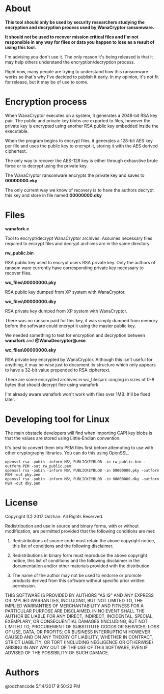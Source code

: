 # About

**This tool should only be used by security researchers studying the encryption and decryption process used by WanaCryptor ransomware.**

**It should not be used to recover mission critical files and I'm not responsible in any way for files or data you happen to lose as a result of using this tool.**

I'm advising you don't use it. The only reason it's being released is that it may help others understand the encryption/decryption process.

Right now, many people are trying to understand how this ransomware works so that's why I've decided to publish it early. In my opinion, it's not fit for release, but it may be of use to some.

# Encryption process

When WanaCryptor executes on a system, it generates a 2048-bit RSA key pair.
The public and private key blobs are exported to files, however the private key is encrypted using another RSA public key embedded inside the executable.

When the program begins to encrypt files, it generates a 128-bit AES key per file and uses the public key to encrypt it, storing it with the AES derived ciphertext.

The only way to recover the AES-128 key is either through exhaustive brute force or to decrypt using the private key. 
 
The WanaCryptor ransomware encrypts the private key and saves to **00000000.eky**

The only current way we know of recovery is to have the authors decrypt this key
and store in file named **00000000.dky**

# Files

**wanafork.c**

Tool to encrypt/decrypt WanaCryptor archives. Assumes necessary files required to encrypt files and decrypt archives are in the same directory. 
   
**rw_public.bin**

RSA public key used to encrypt users RSA private key. Only the authors of ransom ware currently have corresponding private key necessary to recover files. 

**wc_files\00000000.pky**

RSA public key dumped from XP system with WanaCryptor.

**wc_files\00000000.dky**   

RSA private key dumped from XP system with WanaCryptor. 

There was no ransom paid for this key, it was simply dumped from memory before the software could encrypt it using the master public key.

We needed something to test for encryption and decryption between **wanafork** and **@WanaDecryptor@.exe**.

**wc_files\00000000.eky** 

RSA private key encrypted by WanaCryptor. Although this isn't useful for anything, it may be wise just to document its structure which only appears to have a 32-bit value prepended to RSA ciphertext.
 
There are some encrypted archives in wc_files\arc ranging in sizes of 0-8 bytes that should decrypt fine using wanafork.

I'm already aware wanafork won't work with files over 1MB. It'll be fixed later.

# Developing tool for Linux

The main obstacle developers will find when importing CAPI key blobs is that the values are stored using Little-Endian convention.

It's best to convert them into PEM files first before attempting to use with other cryptography libraries. You can do this using OpenSSL.

  	openssl rsa -pubin -inform MS\ PUBLICKEYBLOB -in rw_public.bin -outform PEM -out rw_public.pem
  	openssl rsa -pubin -inform MS\ PUBLICKEYBLOB -in 00000000.pky -outform PEM -out pky.pem
  	openssl rsa -pubin -inform MS\ PUBLICKEYBLOB -in 00000000.dky -outform PEM -out dky.pem
 
 
# License

  Copyright (C) 2017 Odzhan. All Rights Reserved.

  Redistribution and use in source and binary forms, with or without
  modification, are permitted provided that the following conditions are
  met:

  1. Redistributions of source code must retain the above copyright
  notice, this list of conditions and the following disclaimer.

  2. Redistributions in binary form must reproduce the above copyright
  notice, this list of conditions and the following disclaimer in the
  documentation and/or other materials provided with the distribution.

  3. The name of the author may not be used to endorse or promote products
  derived from this software without specific prior written permission.

  THIS SOFTWARE IS PROVIDED BY AUTHORS "AS IS" AND ANY EXPRESS OR
  IMPLIED WARRANTIES, INCLUDING, BUT NOT LIMITED TO, THE IMPLIED
  WARRANTIES OF MERCHANTABILITY AND FITNESS FOR A PARTICULAR PURPOSE ARE
  DISCLAIMED. IN NO EVENT SHALL THE AUTHOR BE LIABLE FOR ANY DIRECT,
  INDIRECT, INCIDENTAL, SPECIAL, EXEMPLARY, OR CONSEQUENTIAL DAMAGES
  (INCLUDING, BUT NOT LIMITED TO, PROCUREMENT OF SUBSTITUTE GOODS OR
  SERVICES; LOSS OF USE, DATA, OR PROFITS; OR BUSINESS INTERRUPTION)
  HOWEVER CAUSED AND ON ANY THEORY OF LIABILITY, WHETHER IN CONTRACT,
  STRICT LIABILITY, OR TORT (INCLUDING NEGLIGENCE OR OTHERWISE) ARISING IN
  ANY WAY OUT OF THE USE OF THIS SOFTWARE, EVEN IF ADVISED OF THE
  POSSIBILITY OF SUCH DAMAGE.

# Authors

@odzhancode
5/14/2017 9:50:22 PM 